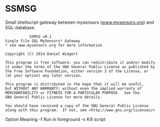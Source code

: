 SSMSG
=====

Small shellscript gateway between mysensors (www.mysensors.org) and SQL-database.

               SSMSG v0.1
    Single file SQL MySensors* Gateway
    * see www.mysensors.org for more information

    Copyright (C) 2014 Daniel Wiegert

    This program is free software: you can redistribute it and/or modify
    it under the terms of the GNU General Public License as published by
    the Free Software Foundation, either version 3 of the License, or
    (at your option) any later version.

    This program is distributed in the hope that it will be useful,
    but WITHOUT ANY WARRANTY; without even the implied warranty of
    MERCHANTABILITY or FITNESS FOR A PARTICULAR PURPOSE.  See the
    GNU General Public License for more details.

    You should have received a copy of the GNU General Public License
    along with this program.  If not, see <http://www.gnu.org/licenses/>


 Option                Meaning
  -f                   Run in foreground
  -x                   Kill script
